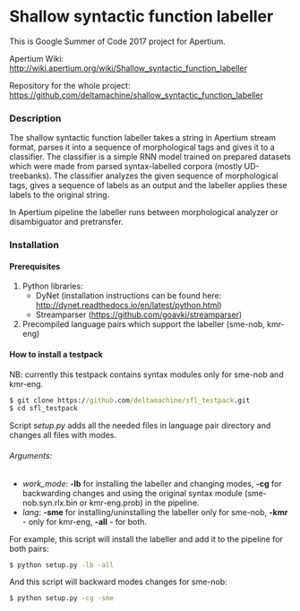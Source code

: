 Shallow syntactic function labeller
===================================

This is Google Summer of Code 2017 project for Apertium.

Apertium Wiki: http://wiki.apertium.org/wiki/Shallow_syntactic_function_labeller

Repository for the whole project: https://github.com/deltamachine/shallow_syntactic_function_labeller

### Description

The shallow syntactic function labeller takes a string in Apertium stream format, parses it into a sequence of morphological tags and gives it to a classifier. The classifier is a simple RNN model trained on prepared datasets which were made from parsed syntax-labelled corpora (mostly UD-treebanks). The classifier analyzes the given sequence of morphological tags, gives a sequence of labels as an output and the labeller applies these labels to the original string.

In Apertium pipeline the labeller runs between morphological analyzer or disambiguator and pretransfer.

### Installation

#### Prerequisites
1. Python libraries:
	* DyNet (installation instructions can be found here: http://dynet.readthedocs.io/en/latest/python.html)
	* Streamparser (https://github.com/goavki/streamparser)
2. Precompiled language pairs which support the labeller (sme-nob, kmr-eng)

#### How to install a testpack
NB: currently this testpack contains syntax modules only for sme-nob and kmr-eng.

```cmd
$ git clone https://github.com/deltamachine/sfl_testpack.git
$ cd sfl_testpack
```

Script _setup.py_ adds all the needed files in language pair directory and changes all files with modes.

###### Arguments:

* _work_mode_: **-lb** for installing the labeller and changing modes, **-cg** for backwarding changes and using the original syntax module (sme-nob.syn.rlx.bin or kmr-eng.prob) in the pipeline.
* _lang_: **-sme** for installing/uninstalling the labeller only for sme-nob, **-kmr** - only for kmr-eng, **-all** - for both.

For example, this script will install the labeller and add it to the pipeline for both pairs:

```cmd
$ python setup.py -lb -all
```

And this script will backward modes changes for sme-nob:

```cmd
$ python setup.py -cg -sme
```
